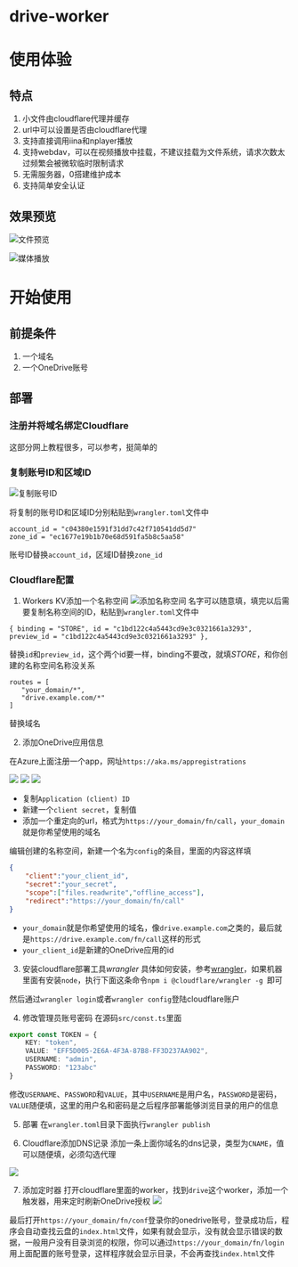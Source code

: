 # drive-worker

# 使用体验
## 特点
1. 小文件由cloudflare代理并缓存
2. url中可以设置是否由cloudflare代理
3. 支持直接调用iina和nplayer播放
4. 支持webdav，可以在视频播放中挂载，不建议挂载为文件系统，请求次数太过频繁会被微软临时限制请求
5. 无需服务器，0搭建维护成本
6. 支持简单安全认证

## 效果预览
![文件预览](./doc/file_list_preview.png)

![媒体播放](./doc/file_media_play.png)

# 开始使用

## 前提条件

1. 一个域名
2. 一个OneDrive账号

## 部署

### 注册并将域名绑定Cloudflare
这部分网上教程很多，可以参考，挺简单的

### 复制账号ID和区域ID
![复制账号ID](./doc/cloudflare_zone_id.png)

将复制的账号ID和区域ID分别粘贴到`wrangler.toml`文件中
```
account_id = "c04380e1591f31dd7c42f710541dd5d7"
zone_id = "ec1677e19b1b70e68d591fa5b8c5aa58"
```
账号ID替换`account_id`，区域ID替换`zone_id`

### Cloudflare配置
1. Workers KV添加一个名称空间
![添加名称空间](./doc/cloudflare_add_store.png)
名字可以随意填，填完以后需要复制名称空间的ID，粘贴到`wrangler.toml`文件中
```
{ binding = "STORE", id = "c1bd122c4a5443cd9e3c0321661a3293", preview_id = "c1bd122c4a5443cd9e3c0321661a3293" },
```
替换`id`和`preview_id`，这个两个id要一样，binding不要改，就填*STORE*，和你创建的名称空间名称没关系


```
routes = [
   "your_domain/*",
   "drive.example.com/*"
]
```
替换域名

2. 添加OneDrive应用信息

在Azure上面注册一个app，网址`https://aka.ms/appregistrations`

![](./doc/onedrive_app_client.png)
![](./doc/onedrive_app_secret.png)
![](./doc/onedrive_app_url.png)
- 复制`Application (client) ID`
- 新建一个`client secret`，复制值
- 添加一个重定向的url，格式为`https://your_domain/fn/call`，`your_domain`就是你希望使用的域名



编辑创建的名称空间，新建一个名为`config`的条目，里面的内容这样填
```json
{
    "client":"your_client_id",
    "secret":"your_secret",
    "scope":["files.readwrite","offline_access"],
    "redirect":"https://your_domain/fn/call"
}
```

- `your_domain`就是你希望使用的域名，像`drive.example.com`之类的，最后就是`https://drive.example.com/fn/call`这样的形式
- `your_client_id`是新建的OneDrive应用的id

3. 安装cloudflare部署工具*wrangler*
具体如何安装，参考[wrangler](https://github.com/cloudflare/wrangler)，如果机器里面有安装`node`，执行下面这条命令`npm i @cloudflare/wrangler -g
`即可

然后通过`wrangler login`或者`wrangler config`登陆cloudflare账户

4. 修改管理员账号密码
在源码`src/const.ts`里面
```ts
export const TOKEN = {
    KEY: "token",
    VALUE: "EFF5D005-2E6A-4F3A-87B8-FF3D237AA902",
    USERNAME: "admin",
    PASSWORD: "123abc"
}
```
修改`USERNAME`、`PASSWORD`和`VALUE`，其中`USERNAME`是用户名，`PASSWORD`是密码，`VALUE`随便填，这里的用户名和密码是之后程序部署能够浏览目录的用户的信息

5. 部署
在`wrangler.toml`目录下面执行`wrangler publish`

6. Cloudflare添加DNS记录
添加一条上面你域名的dns记录，类型为`CNAME`，值可以随便填，必须勾选代理

![](./doc/dns_cname.png)

7. 添加定时器
打开cloudflare里面的worker，找到`drive`这个worker，添加一个触发器，用来定时刷新OneDrive授权
![](./doc/cloudflare_token_renew.png)

最后打开`https://your_domain/fn/conf`登录你的onedrive账号，登录成功后，程序会自动查找云盘的`index.html`文件，如果有就会显示，没有就会显示错误的数据，一般用户没有目录浏览的权限，你可以通过`https://your_domain/fn/login`用上面配置的账号登录，这样程序就会显示目录，不会再查找`index.html`文件